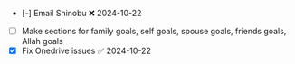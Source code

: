 - [-] Email Shinobu ❌ 2024-10-22
- [ ] Make sections for family goals, self goals, spouse goals, friends goals, Allah goals
- [x] Fix Onedrive issues ✅ 2024-10-22